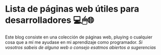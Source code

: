 # Lista de páginas web útiles para desarrolladores 💻🖱🌐

Este blog consiste en una colección de páginas web, pluying o cualquier cosa que a mí me ayudase en mi aprendizaje como programador.
*Si vosotros sabeis de alguna web o consejo esatmos abiertos a sugerencias*
